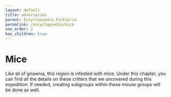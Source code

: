 ```yaml
---
layout: default
title: adversaries
parent: Encyclopaedia Folkloria
permalink: /encyclopaedia/mice
nav_order: 2
has_children: true
---
```


# Mice

Like all of gnawnia, this region is infested with mice. Under this chapter, you can find all the details on these critters that we uncovered during this expedition. If needed, creating subgroups within these mouse groups will be done as well.